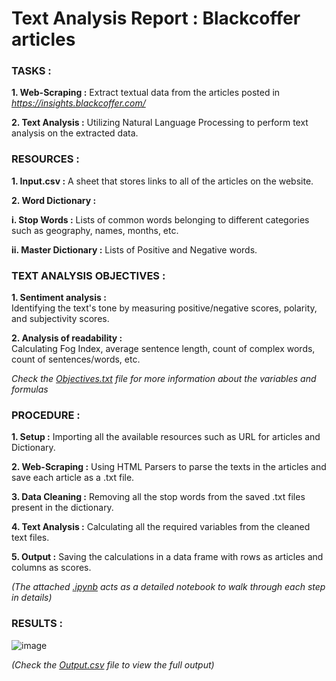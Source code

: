 # Text Analysis Report : Blackcoffer articles

### TASKS : 
  **1. Web-Scraping :** Extract textual data from the articles posted in _https://insights.blackcoffer.com/_
  
  **2. Text Analysis :** Utilizing Natural Language Processing to perform text analysis on the extracted data.
     
### RESOURCES :
  **1. Input.csv :** A sheet that stores links to all of the articles on the website.
  
  **2. Word Dictionary :** 

   **i. Stop Words :** Lists of common words belonging to different categories such as geography, names, months, etc.

   **ii. Master Dictionary :** Lists of Positive and Negative words.

### TEXT ANALYSIS OBJECTIVES :
  **1. Sentiment analysis :**  
  Identifying the text's tone by measuring positive/negative scores, polarity, and subjectivity scores.
  
  **2. Analysis of readability :**  
  Calculating Fog Index, average sentence length, count of complex words, count of sentences/words, etc. 

  _Check the [Objectives.txt](https://github.com/shrideep-tamboli/Text-Analysis/blob/main/Objectives.txt) file for more information about the variables and formulas_
  
### PROCEDURE :
**1. Setup :** Importing all the available resources such as URL for articles and Dictionary.

**2. Web-Scraping :** Using HTML Parsers to parse the texts in the articles and save each article as a .txt file.

**3. Data Cleaning :** Removing all the stop words from the saved .txt files present in the dictionary.

**4. Text Analysis :** Calculating all the required variables from the cleaned text files.

**5. Output :** Saving the calculations in a data frame with rows as articles and columns as scores. 

_(The attached [.ipynb](https://github.com/shrideep-tamboli/Text-Analysis/blob/main/Blackcoffer_Text_Analysis.ipynb) acts as a detailed notebook to walk through each step in details)_

### RESULTS : 
![image](https://github.com/shrideep-tamboli/Text-Analysis/assets/110283522/337c8b12-89b7-41f4-bcbb-8bc83bd4a89a)

_(Check the [Output.csv](https://github.com/shrideep-tamboli/Text-Analysis/blob/main/Output.csv) file to view the full output)_

